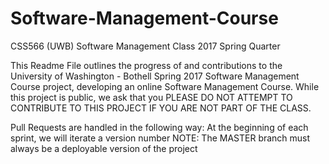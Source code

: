 # Software-Management-Course

CSS566 (UWB) Software Management Class 2017 Spring Quarter

This Readme File outlines the progress of and contributions to the University of Washington - Bothell Spring 2017 Software Management Course project, developing an online Software Management Course. While this project is public, we ask that you PLEASE DO NOT ATTEMPT TO CONTRIBUTE TO THIS PROJECT IF YOU ARE NOT PART OF THE CLASS.

Pull Requests are handled in the following way:
At the beginning of each sprint, we will iterate a version number
NOTE: The MASTER branch must always be a deployable version of the project
